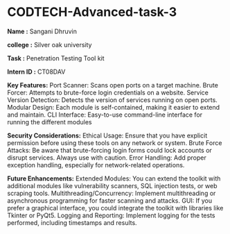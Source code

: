 # CODTECH-Advanced-task-3

**Name :** Sangani Dhruvin

**college :** Silver oak university

**Task :** Penetration Testing Tool kit

**Intern ID :** CT08DAV

**Key Features:**
Port Scanner: Scans open ports on a target machine.
Brute Forcer: Attempts to brute-force login credentials on a website.
Service Version Detection: Detects the version of services running on open ports.
Modular Design: Each module is self-contained, making it easier to extend and maintain.
CLI Interface: Easy-to-use command-line interface for running the different modules

**Security Considerations:**
Ethical Usage: Ensure that you have explicit permission before using these tools on any network or system.
Brute Force Attacks: Be aware that brute-forcing login forms could lock accounts or disrupt services. Always use with caution.
Error Handling: Add proper exception handling, especially for network-related operations.

**Future Enhancements:**
Extended Modules: You can extend the toolkit with additional modules like vulnerability scanners, SQL injection tests, or web scraping tools.
Multithreading/Concurrency: Implement multithreading or asynchronous programming for faster scanning and attacks.
GUI: If you prefer a graphical interface, you could integrate the toolkit with libraries like Tkinter or PyQt5.
Logging and Reporting: Implement logging for the tests performed, including timestamps and results.
